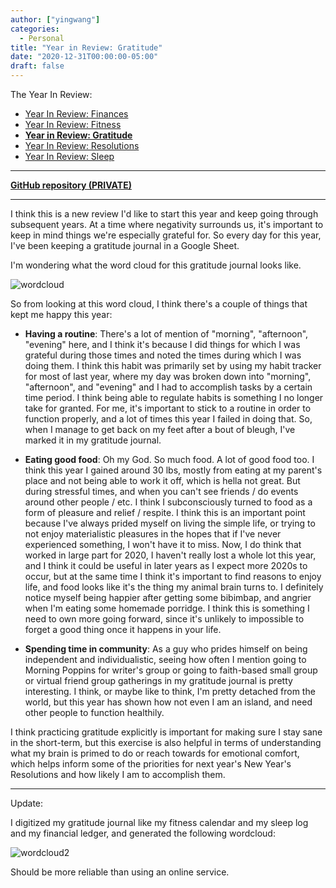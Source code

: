 ```yaml
---
author: ["yingwang"]
categories:
  - Personal
title: "Year in Review: Gratitude"
date: "2020-12-31T00:00:00-05:00"
draft: false
---
```


The Year In Review:

-   [Year In Review: Finances](/posts/2020/12/31/old_years_resolutions_finances)
-   [Year In Review: Fitness](/posts/2020/12/31/old_years_resolutions_fitness)
-   [**Year in Review:
    Gratitude**](/posts/2020/12/31/old_years_resolutions_gratitude)
-   [Year In Review:
    Resolutions](/posts/2020/12/31/old_years_resolutions_review)
-   [Year In Review:
    Sleep](/posts/2020/12/31/old_years_resolutions_sleep_schedule)

__________

[**GitHub repository
(PRIVATE)**](https://github.com/yingw787/gratitude-journal.yingw787.com)

__________

I think this is a new review I'd like to start this year and keep going through
subsequent years. At a time where negativity surrounds us, it's important to
keep in mind things we're especially grateful for. So every day for this year,
I've been keeping a gratitude journal in a Google Sheet.

I'm wondering what the word cloud for this gratitude journal looks like.

![wordcloud](/img/posts/2020/12/31/gratitude_journal_wordcloud.png)

So from looking at this word cloud, I think there's a couple of things that kept
me happy this year:

- **Having a routine**: There's a lot of mention of "morning", "afternoon",
  "evening" here, and I think it's because I did things for which I was grateful
  during those times and noted the times during which I was doing them. I think
  this habit was primarily set by using my habit tracker for most of last year,
  where my day was broken down into "morning", "afternoon", and "evening" and I
  had to accomplish tasks by a certain time period. I think being able to
  regulate habits is something I no longer take for granted. For me, it's
  important to stick to a routine in order to function properly, and a lot of
  times this year I failed in doing that. So, when I manage to get back on my
  feet after a bout of bleugh, I've marked it in my gratitude journal.

- **Eating good food**: Oh my God. So much food. A lot of good food too. I think
  this year I gained around 30 lbs, mostly from eating at my parent's place and
  not being able to work it off, which is hella not great. But during stressful
  times, and when you can't see friends / do events around other people / etc. I
  think I subconsciously turned to food as a form of pleasure and relief /
  respite. I think this is an important point because I've always prided myself
  on living the simple life, or trying to not enjoy materialistic pleasures in
  the hopes that if I've never experienced something, I won't have it to miss.
  Now, I do think that worked in large part for 2020, I haven't really lost a
  whole lot this year, and I think it could be useful in later years as I expect
  more 2020s to occur, but at the same time I think it's important to find
  reasons to enjoy life, and food looks like it's the thing my animal brain
  turns to. I definitely notice myself being happier after getting some
  bibimbap, and angrier when I'm eating some homemade porridge. I think this is
  something I need to own more going forward, since it's unlikely to impossible
  to forget a good thing once it happens in your life.

- **Spending time in community**: As a guy who prides himself on being
  independent and individualistic, seeing how often I mention going to Morning
  Poppins for writer's group or going to faith-based small group or virtual
  friend group gatherings in my gratitude journal is pretty interesting. I
  think, or maybe like to think, I'm pretty detached from the world, but this
  year has shown how not even I am an island, and need other people to function
  healthily.

I think practicing gratitude explicitly is important for making sure I stay sane
in the short-term, but this exercise is also helpful in terms of understanding
what my brain is primed to do or reach towards for emotional comfort, which
helps inform some of the priorities for next year's New Year's Resolutions and
how likely I am to accomplish them.

__________

Update:

I digitized my gratitude journal like my fitness calendar and my sleep log and
my financial ledger, and generated the following wordcloud:

![wordcloud2](/img/posts/2020/12/31/wordcloud2.png)

Should be more reliable than using an online service.
